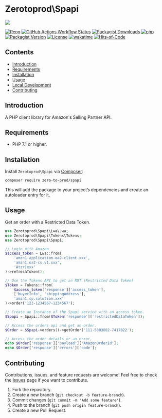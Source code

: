 # Zerotoprod\Spapi

![](art/logo.png)

[![Repo](https://img.shields.io/badge/github-gray?logo=github)](https://github.com/zero-to-prod/spapi)
[![GitHub Actions Workflow Status](https://img.shields.io/github/actions/workflow/status/zero-to-prod/spapi/test.yml?label=test)](https://github.com/zero-to-prod/spapi/actions)
[![Packagist Downloads](https://img.shields.io/packagist/dt/zero-to-prod/spapi?color=blue)](https://packagist.org/packages/zero-to-prod/spapi/stats)
[![php](https://img.shields.io/packagist/php-v/zero-to-prod/spapi.svg?color=purple)](https://packagist.org/packages/zero-to-prod/spapi/stats)
[![Packagist Version](https://img.shields.io/packagist/v/zero-to-prod/spapi?color=f28d1a)](https://packagist.org/packages/zero-to-prod/spapi)
[![License](https://img.shields.io/packagist/l/zero-to-prod/spapi?color=pink)](https://github.com/zero-to-prod/spapi/blob/main/LICENSE.md)
[![wakatime](https://wakatime.com/badge/github/zero-to-prod/spapi.svg)](https://wakatime.com/badge/github/zero-to-prod/spapi)
[![Hits-of-Code](https://hitsofcode.com/github/zero-to-prod/spapi?branch=main)](https://hitsofcode.com/github/zero-to-prod/spapi/view?branch=main)

## Contents

- [Introduction](#introduction)
- [Requirements](#requirements)
- [Installation](#installation)
- [Usage](#usage)
- [Local Development](./LOCAL_DEVELOPMENT.md)
- [Contributing](#contributing)

## Introduction

A PHP client library for Amazon's Selling Partner API.

## Requirements

- PHP 7.1 or higher.

## Installation

Install `Zerotoprod\Spapi` via [Composer](https://getcomposer.org/):

```bash
composer require zero-to-prod/spapi
```

This will add the package to your project’s dependencies and create an autoloader entry for it.

## Usage

Get an order with a Restricted Data Token.

```php
use Zerotoprod\Spapi\Lwa\Lwa;
use Zerotoprod\Spapi\Tokens\Tokens;
use Zerotoprod\Spapi\Spapi;

// Login With Amazon
$access_token = Lwa::from(
    'amzn1.application-oa2-client.xxx',
    'amzn1.oa2-cs.v1.xxx',
    'Atzr|xxx'
)->refreshToken();

// Use the Tokens API to get an RDT (Restricted Data Token)
$Token = Tokens::from(
    $access_token['response']['access_token'],
    ['buyerInfo', 'shippingAddress'],
    'amzn1.sp.solution.xxx'
)->order('123-1234567-1234567');

// Create an Instance of the Spapi service with an access token. 
$Spapi = Spapi::from($Token['response']['restrictedDataToken']);

// Access the orders api and get an order.
$Order = $Spapi->orders()->getOrder('111-5803802-7417822');

// Access the order details or an error.
echo $Order['response']['payload']['AmazonOrderId'];
echo $Order['response']['errors']['code'];
```

## Contributing

Contributions, issues, and feature requests are welcome!
Feel free to check the [issues](https://github.com/zero-to-prod/spapi/issues) page if you want to contribute.

1. Fork the repository.
2. Create a new branch (`git checkout -b feature-branch`).
3. Commit changes (`git commit -m 'Add some feature'`).
4. Push to the branch (`git push origin feature-branch`).
5. Create a new Pull Request.